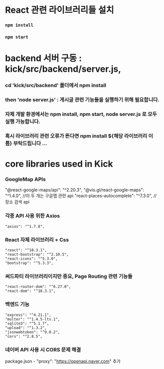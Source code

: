 # React 관련 라이브러리들 설치

### `npm install`

### `npm start`

# backend 서버 구동 : kick/src/backend/server.js,

### cd 'kick/src/backend' 폴더에서 npm install

### then 'node server.js' : 게시글 관련 기능들을 실행하기 위해 필요합니다.

### 자체 개발 환경에서는 npm install, npm start, node server.js 로 모두 실행 가능합니다.

### 혹시 라이브러리 관련 오류가 뜬다면 npm install ${해당 라이브러리 이름} 부탁드립니다 ...

# core libraries used in Kick

### GoogleMap APIs
"@react-google-maps/api": "^2.20.3", 
"@vis.gl/react-google-maps": "^1.4.0", //이 두 개는 구글맵 관련 api
"react-places-autocomplete": "^7.3.0", //장소 검색 api

### 각종 API 사용 위한 Axios
    "axios": "^1.7.8",

### React 자체 라이브러리 + Css
    "react": "^18.3.1",
    "react-bootstrap": "^2.10.5",
    "react-icons": "^5.3.0",
    "bootstrap": "^5.3.3",

### 써드파티 라이브러리이지만 중요, Page Routing 관련 기능들
    "react-router-dom": "^6.27.0",
    "react-dom": "^18.3.1",

### 백엔드 기능
    "express": "^4.21.1",
    "multer": "^1.4.5-lts.1",
    "sqlite3": "^5.1.7",
    "upload": "^1.3.2",
    "jsonwebtoken": "^9.0.2",
    "cors": "^2.8.5",

### 네이버 API 사용 시 CORS 문제 해결
package.json - "proxy": "https://openapi.naver.com" 추가
